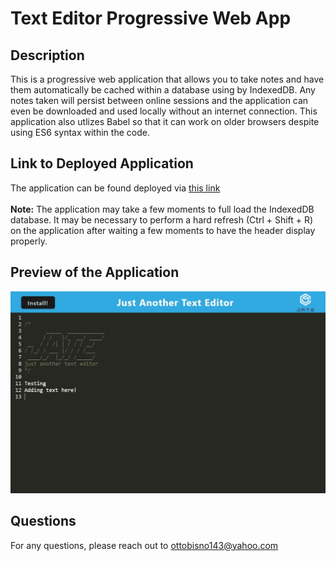 # Text Editor Progressive Web App

## Description
This is a progressive web application that allows you to take notes and have them automatically be cached within a database using by IndexedDB. Any notes taken will persist between online sessions and the application can even be downloaded and used locally without an internet connection. This application also utlizes Babel so that it can work on older browsers despite using ES6 syntax within the code. 

## Link to Deployed Application
The application can be found deployed via [this link](https://immense-ravine-86234.herokuapp.com/) <br> <br>
**Note:** The application may take a few moments to full load the IndexedDB database. It may be necessary to perform a hard refresh (Ctrl + Shift + R) on the application after waiting a few moments to have the header display properly. 

## Preview of the Application
![A preview of the application](https://github.com/ottobisno/text-editor/blob/main/preview.JPG)

## Questions

For any questions, please reach out to [ottobisno143@yahoo.com](mailto:ottobisno143@yahoo.com)
